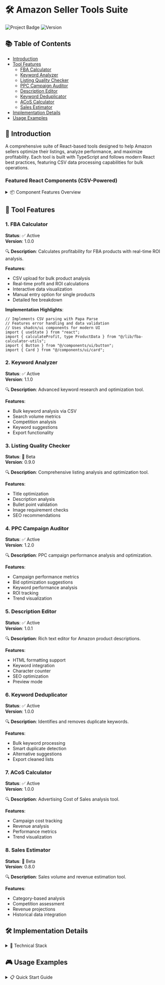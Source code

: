 # 🛠 Amazon Seller Tools Suite

![Project Badge](https://img.shields.io/badge/Status-Active-success) ![Version](https://img.shields.io/badge/Version-1.0-blue)

## 📚 Table of Contents

- [Introduction](#-introduction)
- [Tool Features](#-tool-features)
  - [FBA Calculator](#-fba-calculator)
  - [Keyword Analyzer](#-keyword-analyzer)
  - [Listing Quality Checker](#-listing-quality-checker)
  - [PPC Campaign Auditor](#-ppc-campaign-auditor)
  - [Description Editor](#-description-editor)
  - [Keyword Deduplicator](#-keyword-deduplicator)
  - [ACoS Calculator](#-acos-calculator)
  - [Sales Estimator](#-sales-estimator)
- [Implementation Details](#-implementation-details)
- [Usage Examples](#-usage-examples)

## 🌟 Introduction

A comprehensive suite of React-based tools designed to help Amazon sellers optimize their listings, analyze performance, and maximize profitability. Each tool is built with TypeScript and follows modern React best practices, featuring CSV data processing capabilities for bulk operations.

### Featured React Components (CSV-Powered)

<details>
<summary>📦 Component Features Overview</summary>

| Tool                    | Status    | Version |
| ----------------------- | --------- | ------- |
| FBA Calculator          | ✅ Active | 1.0.0   |
| Keyword Analyzer        | ✅ Active | 1.1.0   |
| Listing Quality Checker | 🚧 Beta   | 0.9.0   |
| PPC Campaign Auditor    | ✅ Active | 1.2.0   |
| Description Editor      | ✅ Active | 1.0.1   |
| Keyword Deduplicator    | ✅ Active | 1.0.0   |
| ACoS Calculator         | ✅ Active | 1.0.0   |
| Sales Estimator         | 🚧 Beta   | 0.8.0   |

</details>

## 🔧 Tool Features

### 1. FBA Calculator

**Status**: ✅ Active  
**Version**: 1.0.0

🔍 **Description**: Calculates profitability for FBA products with real-time ROI analysis.

**Features**:

- CSV upload for bulk product analysis
- Real-time profit and ROI calculations
- Interactive data visualization
- Manual entry option for single products
- Detailed fee breakdown

**Implementation Highlights**:

```tsx
// Implements CSV parsing with Papa Parse
// Features error handling and data validation
// Uses shadcn/ui components for modern UI
import { useState } from "react";
import { calculateProfit, type ProductData } from "@/lib/fba-calculator-utils";
import { Button } from "@/components/ui/button";
import { Card } from "@/components/ui/card";
```

### 2. Keyword Analyzer

**Status**: ✅ Active  
**Version**: 1.1.0

🔍 **Description**: Advanced keyword research and optimization tool.

**Features**:

- Bulk keyword analysis via CSV
- Search volume metrics
- Competition analysis
- Keyword suggestions
- Export functionality

### 3. Listing Quality Checker

**Status**: 🚧 Beta  
**Version**: 0.9.0

🔍 **Description**: Comprehensive listing analysis and optimization tool.

**Features**:

- Title optimization
- Description analysis
- Bullet point validation
- Image requirement checks
- SEO recommendations

### 4. PPC Campaign Auditor

**Status**: ✅ Active  
**Version**: 1.2.0

🔍 **Description**: PPC campaign performance analysis and optimization.

**Features**:

- Campaign performance metrics
- Bid optimization suggestions
- Keyword performance analysis
- ROI tracking
- Trend visualization

### 5. Description Editor

**Status**: ✅ Active  
**Version**: 1.0.1

🔍 **Description**: Rich text editor for Amazon product descriptions.

**Features**:

- HTML formatting support
- Keyword integration
- Character counter
- SEO optimization
- Preview mode

### 6. Keyword Deduplicator

**Status**: ✅ Active  
**Version**: 1.0.0

🔍 **Description**: Identifies and removes duplicate keywords.

**Features**:

- Bulk keyword processing
- Smart duplicate detection
- Alternative suggestions
- Export cleaned lists

### 7. ACoS Calculator

**Status**: ✅ Active  
**Version**: 1.0.0

🔍 **Description**: Advertising Cost of Sales analysis tool.

**Features**:

- Campaign cost tracking
- Revenue analysis
- Performance metrics
- Trend visualization

### 8. Sales Estimator

**Status**: 🚧 Beta  
**Version**: 0.8.0

🔍 **Description**: Sales volume and revenue estimation tool.

**Features**:

- Category-based analysis
- Competition assessment
- Revenue projections
- Historical data integration

## 🛠 Implementation Details

<details>
<summary>🔩 Technical Stack</summary>

- **Frontend**: React with TypeScript
- **UI Components**: shadcn/ui
- **Data Processing**: Papa Parse for CSV
- **State Management**: React Hooks
- **Styling**: Tailwind CSS
- **Charts**: Recharts

All components follow modern React patterns and best practices:

- Strong TypeScript typing
- Error boundary implementation
- Accessibility compliance
- Responsive design
- Performance optimization

</details>

## 🎮 Usage Examples

<details>
<summary>📋 Quick Start Guide</summary>

1. **CSV Format Requirements**:

   - Headers must match expected fields
   - Data types must be consistent
   - UTF-8 encoding required

2. **Common Operations**:

   - Upload CSV files
   - View analysis results
   - Export processed data
   - Save configurations

3. **Best Practices**:
   - Regular data updates
   - Backup before bulk operations
   - Monitor performance metrics
   - Review recommendations

</details>
